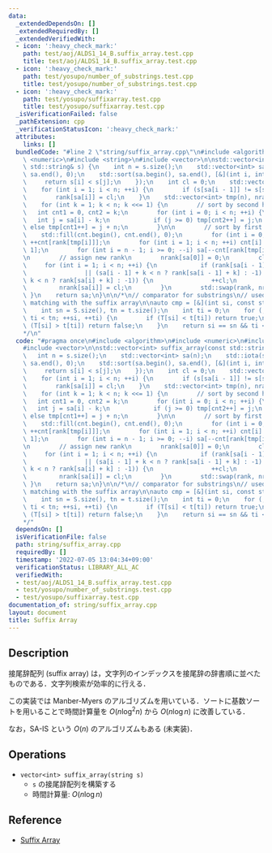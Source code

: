 ```yaml
---
data:
  _extendedDependsOn: []
  _extendedRequiredBy: []
  _extendedVerifiedWith:
  - icon: ':heavy_check_mark:'
    path: test/aoj/ALDS1_14_B.suffix_array.test.cpp
    title: test/aoj/ALDS1_14_B.suffix_array.test.cpp
  - icon: ':heavy_check_mark:'
    path: test/yosupo/number_of_substrings.test.cpp
    title: test/yosupo/number_of_substrings.test.cpp
  - icon: ':heavy_check_mark:'
    path: test/yosupo/suffixarray.test.cpp
    title: test/yosupo/suffixarray.test.cpp
  _isVerificationFailed: false
  _pathExtension: cpp
  _verificationStatusIcon: ':heavy_check_mark:'
  attributes:
    links: []
  bundledCode: "#line 2 \"string/suffix_array.cpp\"\n#include <algorithm>\n#include\
    \ <numeric>\n#include <string>\n#include <vector>\n\nstd::vector<int> suffix_array(const\
    \ std::string& s) {\n    int n = s.size();\n    std::vector<int> sa(n);\n    std::iota(sa.begin(),\
    \ sa.end(), 0);\n    std::sort(sa.begin(), sa.end(), [&](int i, int j) {\n   \
    \     return s[i] < s[j];\n    });\n    int cl = 0;\n    std::vector<int> rank(n);\n\
    \    for (int i = 1; i < n; ++i) {\n        if (s[sa[i - 1]] != s[sa[i]]) ++cl;\n\
    \        rank[sa[i]] = cl;\n    }\n    std::vector<int> tmp(n), nrank(n), cnt(n);\n\
    \    for (int k = 1; k < n; k <<= 1) {\n        // sort by second half\n     \
    \   int cnt1 = 0, cnt2 = k;\n        for (int i = 0; i < n; ++i) {\n         \
    \   int j = sa[i] - k;\n            if (j >= 0) tmp[cnt2++] = j;\n           \
    \ else tmp[cnt1++] = j + n;\n        }\n\n        // sort by first half\n    \
    \    std::fill(cnt.begin(), cnt.end(), 0);\n        for (int i = 0; i < n; ++i)\
    \ ++cnt[rank[tmp[i]]];\n        for (int i = 1; i < n; ++i) cnt[i] += cnt[i -\
    \ 1];\n        for (int i = n - 1; i >= 0; --i) sa[--cnt[rank[tmp[i]]]] = tmp[i];\n\
    \n        // assign new rank\n        nrank[sa[0]] = 0;\n        cl = 0;\n   \
    \     for (int i = 1; i < n; ++i) {\n            if (rank[sa[i - 1]] != rank[sa[i]]\n\
    \                || (sa[i - 1] + k < n ? rank[sa[i - 1] + k] : -1) != (sa[i] +\
    \ k < n ? rank[sa[i] + k] : -1)) {\n                ++cl;\n            }\n   \
    \         nrank[sa[i]] = cl;\n        }\n        std::swap(rank, nrank);\n   \
    \ }\n    return sa;\n}\n\n/*\n// comparator for substrings\n// used for string\
    \ matching with the suffix array\n\nauto cmp = [&](int si, const string& t) {\n\
    \    int sn = S.size(), tn = t.size();\n    int ti = 0;\n    for (; si < sn &&\
    \ ti < tn; ++si, ++ti) {\n        if (T[si] < t[ti]) return true;\n        if\
    \ (T[si] > t[ti]) return false;\n    }\n    return si == sn && ti < tn;\n};\n\
    */\n"
  code: "#pragma once\n#include <algorithm>\n#include <numeric>\n#include <string>\n\
    #include <vector>\n\nstd::vector<int> suffix_array(const std::string& s) {\n \
    \   int n = s.size();\n    std::vector<int> sa(n);\n    std::iota(sa.begin(),\
    \ sa.end(), 0);\n    std::sort(sa.begin(), sa.end(), [&](int i, int j) {\n   \
    \     return s[i] < s[j];\n    });\n    int cl = 0;\n    std::vector<int> rank(n);\n\
    \    for (int i = 1; i < n; ++i) {\n        if (s[sa[i - 1]] != s[sa[i]]) ++cl;\n\
    \        rank[sa[i]] = cl;\n    }\n    std::vector<int> tmp(n), nrank(n), cnt(n);\n\
    \    for (int k = 1; k < n; k <<= 1) {\n        // sort by second half\n     \
    \   int cnt1 = 0, cnt2 = k;\n        for (int i = 0; i < n; ++i) {\n         \
    \   int j = sa[i] - k;\n            if (j >= 0) tmp[cnt2++] = j;\n           \
    \ else tmp[cnt1++] = j + n;\n        }\n\n        // sort by first half\n    \
    \    std::fill(cnt.begin(), cnt.end(), 0);\n        for (int i = 0; i < n; ++i)\
    \ ++cnt[rank[tmp[i]]];\n        for (int i = 1; i < n; ++i) cnt[i] += cnt[i -\
    \ 1];\n        for (int i = n - 1; i >= 0; --i) sa[--cnt[rank[tmp[i]]]] = tmp[i];\n\
    \n        // assign new rank\n        nrank[sa[0]] = 0;\n        cl = 0;\n   \
    \     for (int i = 1; i < n; ++i) {\n            if (rank[sa[i - 1]] != rank[sa[i]]\n\
    \                || (sa[i - 1] + k < n ? rank[sa[i - 1] + k] : -1) != (sa[i] +\
    \ k < n ? rank[sa[i] + k] : -1)) {\n                ++cl;\n            }\n   \
    \         nrank[sa[i]] = cl;\n        }\n        std::swap(rank, nrank);\n   \
    \ }\n    return sa;\n}\n\n/*\n// comparator for substrings\n// used for string\
    \ matching with the suffix array\n\nauto cmp = [&](int si, const string& t) {\n\
    \    int sn = S.size(), tn = t.size();\n    int ti = 0;\n    for (; si < sn &&\
    \ ti < tn; ++si, ++ti) {\n        if (T[si] < t[ti]) return true;\n        if\
    \ (T[si] > t[ti]) return false;\n    }\n    return si == sn && ti < tn;\n};\n\
    */"
  dependsOn: []
  isVerificationFile: false
  path: string/suffix_array.cpp
  requiredBy: []
  timestamp: '2022-07-05 13:04:34+09:00'
  verificationStatus: LIBRARY_ALL_AC
  verifiedWith:
  - test/aoj/ALDS1_14_B.suffix_array.test.cpp
  - test/yosupo/number_of_substrings.test.cpp
  - test/yosupo/suffixarray.test.cpp
documentation_of: string/suffix_array.cpp
layout: document
title: Suffix Array
---
```


## Description

接尾辞配列 (suffix array) は，文字列のインデックスを接尾辞の辞書順に並べたものである．文字列検索が効率的に行える．

この実装では Manber-Myers のアルゴリズムを用いている．ソートに基数ソートを用いることで時間計算量を $O(n\log^2 n)$ から $O(n\log n)$ に改善している．

なお，SA-IS という $O(n)$ のアルゴリズムもある (未実装)．

## Operations

- `vector<int> suffix_array(string s)`
    - `s` の接尾辞配列を構築する
    - 時間計算量: $O(n\log n)$

## Reference

- [Suffix Array](https://cp-algorithms.com/string/suffix-array.html)